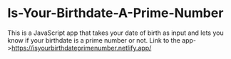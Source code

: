# Is-Your-Birthdate-A-Prime-Number
This is a JavaScript app that takes your date of birth as input and lets you know if your birthdate is a prime number or not.
Link to the app->https://isyourbirthdateprimenumber.netlify.app/
 
